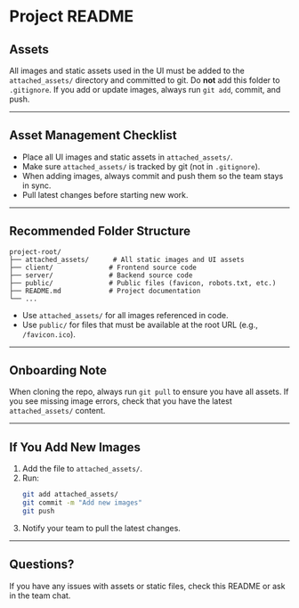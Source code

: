 # Project README

## Assets

All images and static assets used in the UI must be added to the `attached_assets/` directory and committed to git.
Do **not** add this folder to `.gitignore`.
If you add or update images, always run `git add`, commit, and push.

---

## Asset Management Checklist

- Place all UI images and static assets in `attached_assets/`.
- Make sure `attached_assets/` is tracked by git (not in `.gitignore`).
- When adding images, always commit and push them so the team stays in sync.
- Pull latest changes before starting new work.

---

## Recommended Folder Structure

```
project-root/
├── attached_assets/      # All static images and UI assets
├── client/              # Frontend source code
├── server/              # Backend source code
├── public/              # Public files (favicon, robots.txt, etc.)
├── README.md            # Project documentation
└── ...
```

- Use `attached_assets/` for all images referenced in code.
- Use `public/` for files that must be available at the root URL (e.g., `/favicon.ico`).

---

## Onboarding Note

When cloning the repo, always run `git pull` to ensure you have all assets.
If you see missing image errors, check that you have the latest `attached_assets/` content.

---

## If You Add New Images

1. Add the file to `attached_assets/`.
2. Run:
   ```bash
   git add attached_assets/
   git commit -m "Add new images"
   git push
   ```
3. Notify your team to pull the latest changes.

---

## Questions?

If you have any issues with assets or static files, check this README or ask in the team chat.
